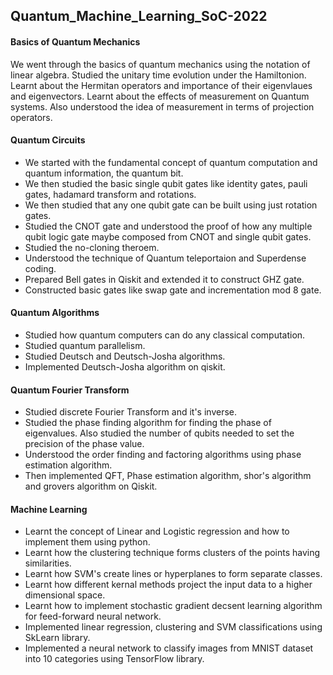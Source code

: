 ## Quantum_Machine_Learning_SoC-2022

#### Basics of Quantum Mechanics

We went through the basics of quantum mechanics using the notation of linear algebra. Studied the unitary time evolution under the Hamiltonion. Learnt about the Hermitan operators and importance of their eigenvlaues and eigenvectors. Learnt about the effects of measurement on Quantum systems. Also understood the idea of measurement in terms of projection operators.

#### Quantum Circuits

- We started with the fundamental concept of quantum computation and quantum information, the quantum bit. 
- We then studied the basic single qubit gates like identity gates, pauli gates, hadamard transform and rotations.
- We then studied that any one qubit gate can be built using just rotation gates.
- Studied the CNOT gate and understood the proof of how any multiple qubit logic gate maybe composed from CNOT and single qubit gates.
- Studied the no-cloning theroem.
- Understood the technique of Quantum teleportaion and Superdense coding.
- Prepared Bell gates in Qiskit and extended it to construct GHZ gate.
- Constructed basic gates like swap gate and incrementation mod 8 gate.

#### Quantum Algorithms

- Studied how quantum computers can do any classical computation.
- Studied quantum parallelism.
- Studied Deutsch and Deutsch-Josha algorithms.
- Implemented Deutsch-Josha algorithm on qiskit.

#### Quantum Fourier Transform

- Studied discrete Fourier Transform and it's inverse.
- Studied the phase finding algorithm for finding the phase of eigenvalues. Also studied the number of qubits needed to set the precision of the phase value.
- Understood the order finding and factoring algorithms using phase estimation algorithm.
- Then implemented QFT, Phase estimation algorithm, shor's algorithm and grovers algorithm on Qiskit.

#### Machine Learning
- Learnt the concept of Linear and Logistic regression and how to implement them using python.
- Learnt how the clustering technique forms clusters of the points having similarities.
- Learnt how SVM's create lines or hyperplanes to form separate classes.
- Learnt how different kernal methods project the input data to a higher dimensional space.
- Learnt how to implement stochastic gradient decsent learning algorithm for feed-forward neural network.
- Implemented linear regression, clustering and SVM classifications using SkLearn library.
- Implemented a neural network to classify images from MNIST dataset into 10 categories using TensorFlow library.
